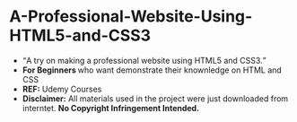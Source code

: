 # A-Professional-Website-Using-HTML5-and-CSS3
<article>
  <ul>
    <li> <q>A try on making a professional website using HTML5 and CSS3.</q></li>
    <li> <b>For Beginners </b> who want demonstrate their knownledge on HTML and CSS </li>
    <li> <b>REF:</b> Udemy Courses </li>
    <li> <b>Disclaimer:</b> All materials used in the project were just downloaded from interntet. <b> No Copyright Infringement Intended. </b> </li>
  </ul>
</article>

